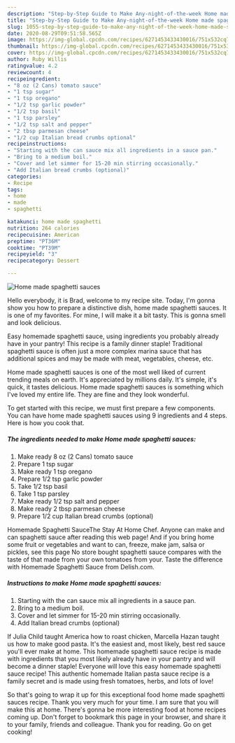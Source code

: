 ```yaml
---
description: "Step-by-Step Guide to Make Any-night-of-the-week Home made spaghetti sauces"
title: "Step-by-Step Guide to Make Any-night-of-the-week Home made spaghetti sauces"
slug: 1055-step-by-step-guide-to-make-any-night-of-the-week-home-made-spaghetti-sauces
date: 2020-08-29T09:51:58.565Z
image: https://img-global.cpcdn.com/recipes/6271453433430016/751x532cq70/home-made-spaghetti-sauces-recipe-main-photo.jpg
thumbnail: https://img-global.cpcdn.com/recipes/6271453433430016/751x532cq70/home-made-spaghetti-sauces-recipe-main-photo.jpg
cover: https://img-global.cpcdn.com/recipes/6271453433430016/751x532cq70/home-made-spaghetti-sauces-recipe-main-photo.jpg
author: Ruby Willis
ratingvalue: 4.2
reviewcount: 4
recipeingredient:
- "8 oz (2 Cans) tomato sauce"
- "1 tsp sugar"
- "1 tsp oregano"
- "1/2 tsp garlic powder"
- "1/2 tsp basil"
- "1 tsp parsley"
- "1/2 tsp salt and pepper"
- "2 tbsp parmesan cheese"
- "1/2 cup Italian bread crumbs optional"
recipeinstructions:
- "Starting with the can sauce mix all ingredients in a sauce pan."
- "Bring to a medium boil."
- "Cover and let simmer for 15-20 min stirring occasionally."
- "Add Italian bread crumbs (optional)"
categories:
- Recipe
tags:
- home
- made
- spaghetti

katakunci: home made spaghetti 
nutrition: 264 calories
recipecuisine: American
preptime: "PT36M"
cooktime: "PT39M"
recipeyield: "3"
recipecategory: Dessert

---
```



![Home made spaghetti sauces](https://img-global.cpcdn.com/recipes/6271453433430016/751x532cq70/home-made-spaghetti-sauces-recipe-main-photo.jpg)

Hello everybody, it is Brad, welcome to my recipe site. Today, I'm gonna show you how to prepare a distinctive dish, home made spaghetti sauces. It is one of my favorites. For mine, I will make it a bit tasty. This is gonna smell and look delicious.

Easy homemade spaghetti sauce, using ingredients you probably already have in your pantry! This recipe is a family dinner staple! Traditional spaghetti sauce is often just a more complex marina sauce that has additional spices and may be made with meat, vegetables, cheese, etc.

Home made spaghetti sauces is one of the most well liked of current trending meals on earth. It's appreciated by millions daily. It's simple, it's quick, it tastes delicious. Home made spaghetti sauces is something which I've loved my entire life. They are fine and they look wonderful.


To get started with this recipe, we must first prepare a few components. You can have home made spaghetti sauces using 9 ingredients and 4 steps. Here is how you cook that.

<!--inarticleads1-->

##### The ingredients needed to make Home made spaghetti sauces:

1. Make ready 8 oz (2 Cans) tomato sauce
1. Prepare 1 tsp sugar
1. Make ready 1 tsp oregano
1. Prepare 1/2 tsp garlic powder
1. Take 1/2 tsp basil
1. Take 1 tsp parsley
1. Make ready 1/2 tsp salt and pepper
1. Make ready 2 tbsp parmesan cheese
1. Prepare 1/2 cup Italian bread crumbs (optional)


Homemade Spaghetti SauceThe Stay At Home Chef. Anyone can make and can spaghetti sauce after reading this web page! And if you bring home some fruit or vegetables and want to can, freeze, make jam, salsa or pickles, see this page No store bought spaghetti sauce compares with the taste of that made from your own tomatoes from your. Taste the difference with Homemade Spaghetti Sauce from Delish.com. 

<!--inarticleads2-->

##### Instructions to make Home made spaghetti sauces:

1. Starting with the can sauce mix all ingredients in a sauce pan.
1. Bring to a medium boil.
1. Cover and let simmer for 15-20 min stirring occasionally.
1. Add Italian bread crumbs (optional)


If Julia Child taught America how to roast chicken, Marcella Hazan taught us how to make good pasta. It&#39;s the easiest and, most likely, best red sauce you&#39;ll ever make at home. This homemade spaghetti sauce recipe is made with ingredients that you most likely already have in your pantry and will become a dinner staple! Everyone will love this easy homemade spaghetti sauce recipe! This authentic homemade Italian pasta sauce recipe is a family secret and is made using fresh tomatoes, herbs, and lots of love! 

So that's going to wrap it up for this exceptional food home made spaghetti sauces recipe. Thank you very much for your time. I am sure that you will make this at home. There's gonna be more interesting food at home recipes coming up. Don't forget to bookmark this page in your browser, and share it to your family, friends and colleague. Thank you for reading. Go on get cooking!
